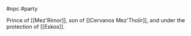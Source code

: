 #npc #party 

Prince of [[Mez'Rimor]], son of [[Cervanos Mez'Tholir]], and under the protection of [[Eskos]].



